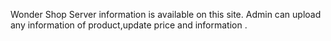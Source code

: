 Wonder Shop Server information is available on this site. Admin can upload any information of product,update price and information .

